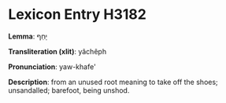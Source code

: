 # Lexicon Entry H3182

**Lemma**: יָחֵף

**Transliteration (xlit)**: yâchêph

**Pronunciation**: yaw-khafe'

**Description**:
from an unused root meaning to take off the shoes; unsandalled; barefoot, being unshod.
